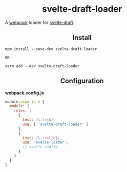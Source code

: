 <h1 align="center">svelte-draft-loader</h1>

A [webpack](https://github.com/webpack) loader for [svelte-draft](https://github.com/mistlog/svelte-draft).

<h2 align="center">Install</h2>

```
npm install --save-dev svelte-draft-loader

OR

yarn add --dev svelte-draft-loader
```

<h2 align="center">Configuration</h2>
<strong>webpack.config.js</strong>

```javascript
module.exports = {
  module: {
    rules: [
      {
        test: /\.tsx$/,
        use: [ 'svelte-draft-loader' ]
      },
      {
        test: /\.svelte$/,
        use: 'svelte-loader',
        // svelte config ...
      }
    ]
  }
}
```
